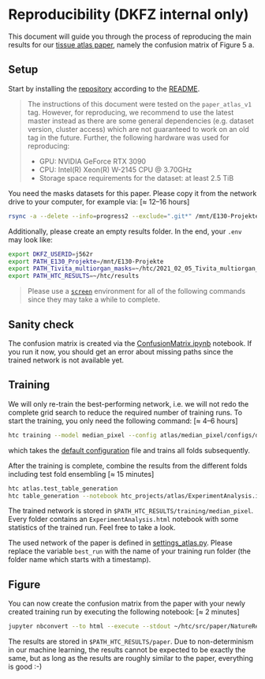# Reproducibility (DKFZ internal only)

This document will guide you through the process of reproducing the main results for our [tissue atlas paper](https://doi.org/10.1038/s41598-022-15040-w), namely the confusion matrix of Figure 5 a.

## Setup

Start by installing the [repository](https://git.dkfz.de/imsy/issi/htc) according to the [README](../../README.md).

> The instructions of this document were tested on the `paper_atlas_v1` tag. However, for reproducing, we recommend to use the latest master instead as there are some general dependencies (e.g. dataset version, cluster access) which are not guaranteed to work on an old tag in the future. Further, the following hardware was used for reproducing:
>
> -   GPU: NVIDIA GeForce RTX 3090
> -   CPU: Intel(R) Xeon(R) W-2145 CPU @ 3.70GHz
> -   Storage space requirements for the dataset: at least 2.5 TiB

You need the masks datasets for this paper. Please copy it from the network drive to your computer, for example via: [≈ 12–16 hours]

```bash
rsync -a --delete --info=progress2 --exclude=".git*" /mnt/E130-Projekte/Biophotonics/Data/2021_02_05_Tivita_multiorgan_masks/ ~/htc/2021_02_05_Tivita_multiorgan_masks/
```

Additionally, please create an empty results folder. In the end, your `.env` may look like:

```bash
export DKFZ_USERID=j562r
export PATH_E130_Projekte=/mnt/E130-Projekte
export PATH_Tivita_multiorgan_masks=~/htc/2021_02_05_Tivita_multiorgan_masks
export PATH_HTC_RESULTS=~/htc/results
```

> Please use a [`screen`](https://linuxize.com/post/how-to-use-linux-screen/) environment for all of the following commands since they may take a while to complete.

## Sanity check

The confusion matrix is created via the [ConfusionMatrix.ipynb](./ConfusionMatrix.ipynb) notebook. If you run it now, you should get an error about missing paths since the trained network is not available yet.

## Training

We will only re-train the best-performing network, i.e. we will not redo the complete grid search to reduce the required number of training runs. To start the training, you only need the following command: [≈ 4–6 hours]

```bash
htc training --model median_pixel --config atlas/median_pixel/configs/default.json --test
```

which takes the [default configuration](../../htc/models/median_pixel/configs/default.json) file and trains all folds subsequently.

After the training is complete, combine the results from the different folds including test fold ensembling [≈ 15 minutes]

```bash
htc atlas.test_table_generation
htc table_generation --notebook htc_projects/atlas/ExperimentAnalysis.ipynb
```

The trained network is stored in `$PATH_HTC_RESULTS/training/median_pixel`. Every folder contains an `ExperimentAnalysis.html` notebook with some statistics of the trained run. Feel free to take a look.

The used network of the paper is defined in [settings_atlas.py](../../htc_projects/atlas/settings_atlas.py). Please replace the variable `best_run` with the name of your training run folder (the folder name which starts with a timestamp).

## Figure

You can now create the confusion matrix from the paper with your newly created training run by executing the following notebook: [≈ 2 minutes]

```bash
jupyter nbconvert --to html --execute --stdout ~/htc/src/paper/NatureReports2022/ConfusionMatrix.ipynb > /dev/null
```

The results are stored in `$PATH_HTC_RESULTS/paper`. Due to non-determinism in our machine learning, the results cannot be expected to be exactly the same, but as long as the results are roughly similar to the paper, everything is good :-)
